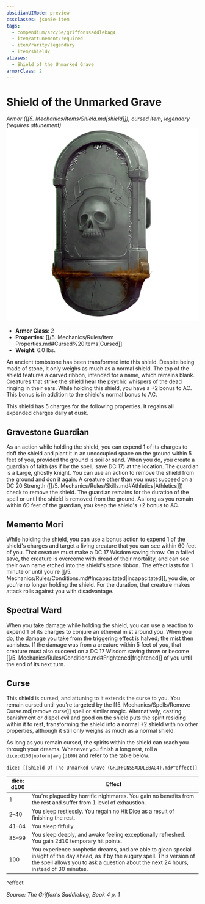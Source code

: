 ```yaml
---
obsidianUIMode: preview
cssclasses: json5e-item
tags:
  - compendium/src/5e/griffonssaddlebag4
  - item/attunement/required
  - item/rarity/legendary
  - item/shield/
aliases:
  - Shield of the Unmarked Grave
armorClass: 2
---
```

# Shield of the Unmarked Grave
*Armor ([[5. Mechanics/Items/Shield.md\|shield]]), cursed item, legendary (requires attunement)*  
![](https://raw.githubusercontent.com/TheGiddyLimit/homebrew-img/main/img/GriffonsSaddlebag4/Items/Shield-of-the-Unmarked-Grave.webp#right)  

- **Armor Class**: 2
- **Properties**: [[/5. Mechanics/Rules/Item Properties.md#Cursed%20Items\|Cursed]]
- **Weight**: 6.0 lbs.

An ancient tombstone has been transformed into this shield. Despite being made of stone, it only weighs as much as a normal shield. The top of the shield features a carved ribbon, intended for a name, which remains blank. Creatures that strike the shield hear the psychic whispers of the dead ringing in their ears. While holding this shield, you have a +2 bonus to AC. This bonus is in addition to the shield's normal bonus to AC.

This shield has 5 charges for the following properties. It regains all expended charges daily at dusk.

## Gravestone Guardian

As an action while holding the shield, you can expend 1 of its charges to doff the shield and plant it in an unoccupied space on the ground within 5 feet of you, provided the ground is soil or sand. When you do, you create a guardian of faith (as if by the spell; save DC 17) at the location. The guardian is a Large, ghostly knight. You can use an action to remove the shield from the ground and don it again. A creature other than you must succeed on a DC 20 Strength ([[/5. Mechanics/Rules/Skills.md#Athletics\|Athletics]]) check to remove the shield. The guardian remains for the duration of the spell or until the shield is removed from the ground. As long as you remain within 60 feet of the guardian, you keep the shield's +2 bonus to AC.

## Memento Mori

While holding the shield, you can use a bonus action to expend 1 of the shield's charges and target a living creature that you can see within 60 feet of you. That creature must make a DC 17 Wisdom saving throw. On a failed save, the creature is overcome with dread of their mortality, and can see their own name etched into the shield's stone ribbon. The effect lasts for 1 minute or until you're [[/5. Mechanics/Rules/Conditions.md#Incapacitated\|incapacitated]], you die, or you're no longer holding the shield. For the duration, that creature makes attack rolls against you with disadvantage.

## Spectral Ward

When you take damage while holding the shield, you can use a reaction to expend 1 of its charges to conjure an ethereal mist around you. When you do, the damage you take from the triggering effect is halved; the mist then vanishes. If the damage was from a creature within 5 feet of you, that creature must also succeed on a DC 17 Wisdom saving throw or become [[/5. Mechanics/Rules/Conditions.md#Frightened\|frightened]] of you until the end of its next turn.

## Curse

This shield is cursed, and attuning to it extends the curse to you. You remain cursed until you're targeted by the [[5. Mechanics/Spells/Remove Curse.md\|remove curse]] spell or similar magic. Alternatively, casting banishment or dispel evil and good on the shield puts the spirit residing within it to rest, transforming the shield into a normal +2 shield with no other properties, although it still only weighs as much as a normal shield.

As long as you remain cursed, the spirits within the shield can reach you through your dreams. Whenever you finish a long rest, roll a `dice:d100|noform|avg` (`d100`) and refer to the table below.

`dice: [[Shield Of The Unmarked Grave (GRIFFONSSADDLEBAG4).md#^effect]]`

| dice: d100 | Effect |
|------------|--------|
| 1 | You're plagued by horrific nightmares. You gain no benefits from the rest and suffer from 1 level of exhaustion. |
| 2–40 | You sleep restlessly. You regain no Hit Dice as a result of finishing the rest. |
| 41–84 | You sleep fitfully. |
| 85–99 | You sleep deeply, and awake feeling exceptionally refreshed. You gain 2d10 temporary hit points. |
| 100 | You experience prophetic dreams, and are able to glean special insight of the day ahead, as if by the augury spell. This version of the spell allows you to ask a question about the next 24 hours, instead of 30 minutes. |
^effect

*Source: The Griffon's Saddlebag, Book 4 p. 1*
